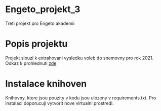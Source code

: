 # Engeto_projekt_3
Treti projekt pro Engeto akademii
# Popis projektu
Projekt slouzi k extrahovani vysledku voleb do snemovny pro rok 2021. Odkaz k prohlednuti [zde](https://volby.cz/pls/ps2021/ps3?xjazyk=CZ)
# Instalace knihoven
Knihovny, ktere jsou pouzity v kodu jsou ulozeny v requirements.txt. Pro instalaci doporucuji vytvorit nove virtualni prostredi.
